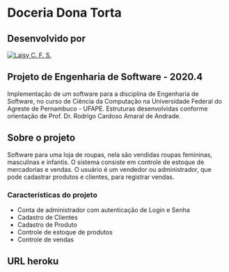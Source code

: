 # Doceria Dona Torta
## Desenvolvido por
[![Laisy C. F. S.](https://avatars1.githubusercontent.com/u/44072239?s=64&v=4)](https://github.com/laisy) 
## Projeto de Engenharia de Software - 2020.4

Implementação de um software para a disciplina de Engenharia de Software, no curso de Ciência da Computação na Universidade Federal do Agreste de Pernambuco - UFAPE. Estruturas desenvolvidas conforme orientação de Prof. Dr. Rodrigo Cardoso Amaral de Andrade.
## Sobre o projeto

Software para uma loja de roupas, nela são vendidas roupas femininas, masculinas e
infantis. O sistema consiste em controle de estoque de mercadorias e vendas. O usuário é um vendedor ou administrador, que pode cadastrar produtos e clientes, para registrar vendas.
### Características do projeto

- Conta de administrador com autenticação de Login e Senha
- Cadastro de Clientes
- Cadastro de Produto
- Controle de estoque de produtos
- Controle de vendas

## URL heroku